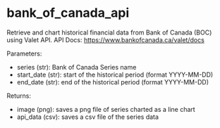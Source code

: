 # bank_of_canada_api

Retrieve and chart historical financial data from Bank of Canada (BOC) using Valet API.
API Docs: https://www.bankofcanada.ca/valet/docs

Parameters:
- series (str): Bank of Canada Series name
- start_date (str): start of the historical period (format YYYY-MM-DD)
- end_date (str): end of the historical period (format YYYY-MM-DD)

Returns:
- image (png): saves a png file of series charted as a line chart
- api_data (csv): saves a csv file of the series data